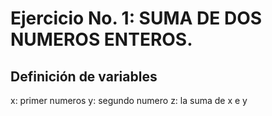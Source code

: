 # Ejercicio No. 1: SUMA DE DOS NUMEROS ENTEROS.

## Definición de variables
x: primer numeros 
y: segundo numero 
z: la suma de x e y
